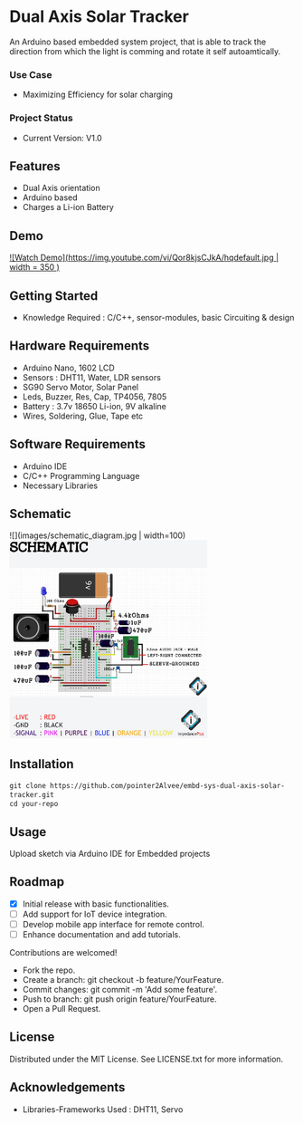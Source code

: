 
# Dual Axis Solar Tracker

An Arduino based embedded system project, that is able to track the direction from which the light is comming and rotate it self autoamtically. 
### Use Case 
- Maximizing Efficiency for solar charging
### Project Status
- Current Version: V1.0

## Features
- Dual Axis orientation
- Arduino based
- Charges a Li-ion Battery

## Demo
[![Watch Demo](https://img.youtube.com/vi/Qor8kjsCJkA/hqdefault.jpg | width = 350 )](https://www.youtube.com/watch?v=Qor8kjsCJkA)


## Getting Started
- Knowledge Required : C/C++, sensor-modules, basic Circuiting & design

## Hardware Requirements
- Arduino Nano, 1602 LCD 
- Sensors : DHT11, Water, LDR sensors
- SG90 Servo Motor, Solar Panel
- Leds, Buzzer, Res, Cap, TP4056, 7805
- Battery : 3.7v 18650 Li-ion, 9V alkaline
- Wires, Soldering, Glue, Tape etc

## Software Requirements
- Arduino IDE
- C/C++ Programming Language
- Necessary Libraries

## Schematic
![](images/schematic_diagram.jpg | width=100)
<img src="images/schematic_diagram.jpg" width="350" height="350" />

## Installation
```
git clone https://github.com/pointer2Alvee/embd-sys-dual-axis-solar-tracker.git 
cd your-repo  
```

## Usage
Upload sketch via Arduino IDE for Embedded projects  

## Roadmap
- [x]  Initial release with basic functionalities.
- [ ]  Add support for IoT device integration.
- [ ]  Develop mobile app interface for remote control.
- [ ]  Enhance documentation and add tutorials.

Contributions are welcomed!

+ Fork the repo. 
+ Create a branch: git checkout -b feature/YourFeature.
+ Commit changes: git commit -m 'Add some feature'.
+ Push to branch: git push origin feature/YourFeature.
+ Open a Pull Request.
## License

Distributed under the MIT License. See LICENSE.txt for more information.

## Acknowledgements
- Libraries-Frameworks Used : DHT11, Servo
